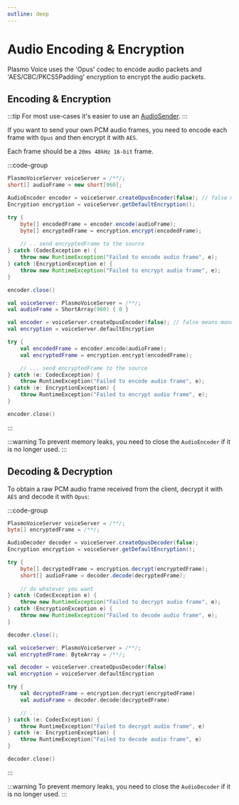 ```yaml
---
outline: deep
---
```


# Audio Encoding & Encryption
Plasmo Voice uses the 'Opus' codec to encode audio packets and 'AES/CBC/PKCS5Padding' encryption to encrypt the audio packets.

## Encoding & Encryption
:::tip
For most use-cases it's easier to use an [AudioSender](/docs/api/sources#audio-sender).
:::

If you want to send your own PCM audio frames, you need to encode each frame with `Opus` and then encrypt it with `AES`.

Each frame should be a `20ms 48kHz 16-bit` frame.

:::code-group
```java
PlasmoVoiceServer voiceServer = /**/;
short[] audioFrame = new short[960];

AudioEncoder encoder = voiceServer.createOpusEncoder(false); // false means mono
Encryption encryption = voiceServer.getDefaultEncryption();

try {
    byte[] encodedFrame = encoder.encode(audioFrame);
    byte[] encryptedFrame = encryption.encrypt(encodedFrame);
    
    // .. send encryptedFrame to the source
} catch (CodecException e) {
    throw new RuntimeException("Failed to encode audio frame", e);
} catch (EncryptionException e) {
    throw new RuntimeException("Failed to encrypt audio frame", e);
}

encoder.close()
```

```kotlin
val voiceServer: PlasmoVoiceServer = /**/;
val audioFrame = ShortArray(960) { 0 }

val encoder = voiceServer.createOpusEncoder(false); // false means mono
val encryption = voiceServer.defaultEncryption

try {
    val encodedFrame = encoder.encode(audioFrame);
    val encryptedFrame = encryption.encrypt(encodedFrame);

    // ... send encryptedFrame to the source
} catch (e: CodecException) {
    throw RuntimeException("Failed to encode audio frame", e);
} catch (e: EncryptionException) {
    throw RuntimeException("Failed to encrypt audio frame", e);
}

encoder.close()
```
:::

:::warning
To prevent memory leaks, you need to close the `AudioEncoder` if it is no longer used.
:::

## Decoding & Decryption
To obtain a raw PCM audio frame received from the client, decrypt it with `AES` and decode it with `Opus`:

:::code-group
```java
PlasmoVoiceServer voiceServer = /**/;
byte[] encryptedFrame = /**/;

AudioDecoder decoder = voiceServer.createOpusDecoder(false);
Encryption encryption = voiceServer.getDefaultEncryption();

try {
    byte[] decryptedFrame = encryption.decrypt(encryptedFrame);
    short[] audioFrame = decoder.decode(decryptedFrame);
    
    // do whatever you want
} catch (CodecException e) {
    throw new RuntimeException("Failed to decrypt audio frame", e);
} catch (EncryptionException e) {
    throw new RuntimeException("Failed to decode audio frame", e);
}

decoder.close();
```

```kotlin
val voiceServer: PlasmoVoiceServer = /**/;
val encryptedFrame: ByteArray = /**/;

val decoder = voiceServer.createOpusDecoder(false)
val encryption = voiceServer.defaultEncryption

try {
    val decryptedFrame = encryption.decrypt(encryptedFrame)
    val audioFrame = decoder.decode(decryptedFrame)

    // ...
} catch (e: CodecException) {
    throw RuntimeException("Failed to decrypt audio frame", e)
} catch (e: EncryptionException) {
    throw RuntimeException("Failed to decode audio frame", e)
}

decoder.close()
```
:::

:::warning
To prevent memory leaks, you need to close the `AudioDecoder` if it is no longer used.
:::
